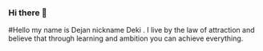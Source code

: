 ### Hi there 👋
#Hello my name is Dejan nickname Deki . I live by the law of attraction and believe that through learning and ambition you can achieve everything.
